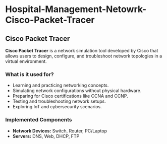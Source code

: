 # Hospital-Management-Netowrk-Cisco-Packet-Tracer
## Cisco Packet Tracer  

**Cisco Packet Tracer** is a network simulation tool developed by Cisco that allows users to design, configure, and troubleshoot network topologies in a virtual environment.  

### What is it used for?  
- Learning and practicing networking concepts.  
- Simulating network configurations without physical hardware.  
- Preparing for Cisco certifications like CCNA and CCNP.  
- Testing and troubleshooting network setups.  
- Exploring IoT and cybersecurity scenarios.

### Implemented Components  
- **Network Devices:** Switch, Router, PC/Laptop  
- **Servers:** DNS, Web, DHCP, FTP

